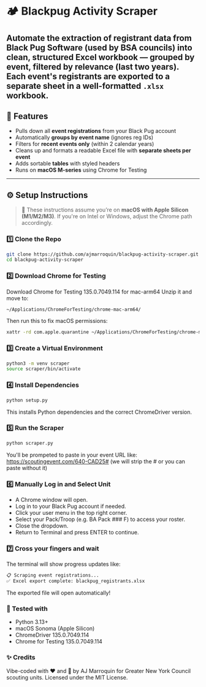 # 🏕️ Blackpug Activity Scraper

Automate the extraction of registrant data from **Black Pug Software** (used by BSA councils) into clean, structured Excel workbook — grouped by event, filtered by relevance (last two years). Each event's registrants are exported to a separate sheet in a well-formatted `.xlsx` workbook.
---

## 🚀 Features

- Pulls down all **event registrations** from your Black Pug account
- Automatically **groups by event name** (ignores reg IDs)
- Filters for **recent events only** (within 2 calendar years)
- Cleans up and formats a readable Excel file with **separate sheets per event**
- Adds sortable **tables** with styled headers
- Runs on **macOS M-series** using Chrome for Testing

---

## ⚙️ Setup Instructions

> 🧠 These instructions assume you’re on **macOS with Apple Silicon (M1/M2/M3)**. If you're on Intel or Windows, adjust the Chrome path accordingly.

### 1️⃣ Clone the Repo

```bash
git clone https://github.com/ajmarroquin/blackpug-activity-scraper.git
cd blackpug-activity-scraper
```

### 2️⃣ Download Chrome for Testing
Download Chrome for Testing 135.0.7049.114 for mac-arm64
Unzip it and move to:
```bash
~/Applications/ChromeForTesting/chrome-mac-arm64/
```
Then run this to fix macOS permissions:
```bash
xattr -rd com.apple.quarantine ~/Applications/ChromeForTesting/chrome-mac-arm64/Google\\ Chrome\\ for\\ Testing.app
```

### 3️⃣ Create a Virtual Environment
```bash
python3 -m venv scraper
source scraper/bin/activate
```

### 4️⃣ Install Dependencies
```bash
python setup.py
```
This installs Python dependencies and the correct ChromeDriver version.

### 5️⃣ Run the Scraper
```bash
python scraper.py
```
You'll be prompeted to paste in your event URL like: https://scoutingevent.com/640-CAD25# (we will strip the # or you can paste without it)

### 6️⃣ Manually Log in and Select Unit
* A Chrome window will open.
* Log in to your Black Pug account if needed.
* Click your user menu in the top right corner.
* Select your Pack/Troop (e.g. BA Pack ### F) to access your roster.
* Close the dropdown.
* Return to Terminal and press ENTER to continue.

### 7️⃣ Cross your fingers and wait
The terminal will show progress updates like:
```bash
📋 Scraping event registrations...
✅ Excel export complete: blackpug_registrants.xlsx
```
The exported file will open automatically!

### 🧰 Tested with
* Python 3.13+
* macOS Sonoma (Apple Silicon)
* ChromeDriver 135.0.7049.114
* Chrome for Testing 135.0.7049.114

### ✨ Credits
Vibe-coded with ❤️ and 🤖 by AJ Marroquin for Greater New York Council scouting units.
Licensed under the MIT License.